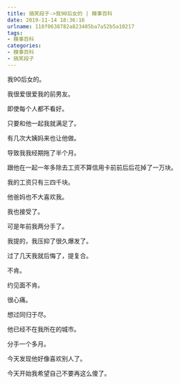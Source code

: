 ```yaml
---
title: 搞笑段子->我90后女的 | 糗事百科
date: 2019-11-14 18:36:16
urlname: 118f0638782a823405ba7a52b5a10217
tags: 
- 糗事百科
categories:
- 糗事百科
- 搞笑段子
---
```

我90后女的。

我很爱很爱我的前男友。

即使每个人都不看好。

只要和他一起我就满足了。

有几次大姨妈来也让他做。

导致我我经期拖了半个月。

跟他在一起一年多除去工资不算信用卡前前后后花掉了一万块。

我的工资只有三四千块。

他爸妈也不大喜欢我。

我也接受了。

可是年前我两分手了。

我提的，我压抑了很久爆发了。

过了几天我就后悔了，提复合。

不肯。

约见面不肯。

很心痛。

想过同归于尽。

他已经不在我所在的城市。

分手一个多月。

今天发现他好像喜欢别人了。

今天开始我希望自己不要再这么傻了。


